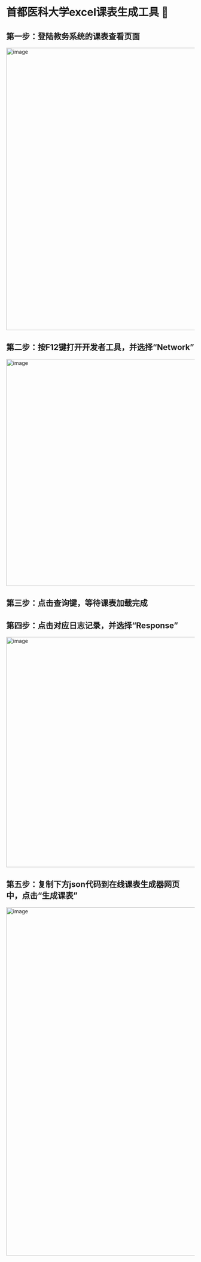 # 首都医科大学excel课表生成工具 👋

## 第一步：登陆教务系统的课表查看页面
<img width="1732" height="754" alt="image" src="https://github.com/user-attachments/assets/4c7b4787-f09a-4b8c-8c50-3de60d00cd42" />

## 第二步：按F12键打开开发者工具，并选择“Network”
<img width="776" height="606" alt="image" src="https://github.com/user-attachments/assets/5bddb1da-9c6a-4210-b89d-c33c1ec2e681" />

## 第三步：点击查询键，等待课表加载完成

## 第四步：点击对应日志记录，并选择“Response”
<img width="771" height="615" alt="image" src="https://github.com/user-attachments/assets/04ba0371-4a1d-419c-913a-652f8cb9521b" />

## 第五步：复制下方json代码到在线课表生成器网页中，点击“生成课表”
<img width="1466" height="930" alt="image" src="https://github.com/user-attachments/assets/766ecb14-3a64-46cc-9413-a2783e437c6f" />

